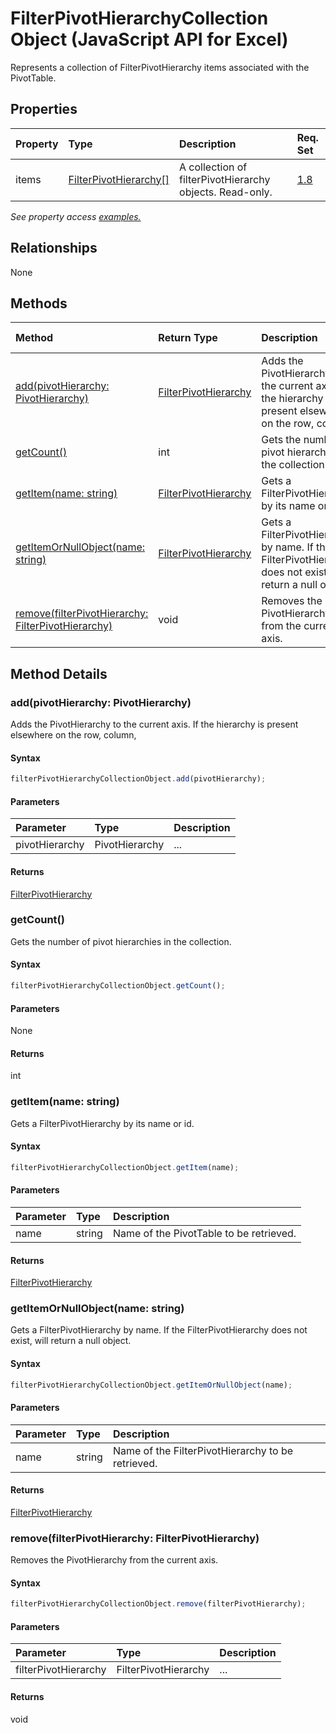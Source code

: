 # FilterPivotHierarchyCollection Object (JavaScript API for Excel)

Represents a collection of FilterPivotHierarchy items associated with the PivotTable.

## Properties

| Property	   | Type	|Description| Req. Set|
|:---------------|:--------|:----------|:----|
|items|[FilterPivotHierarchy[]](filterpivothierarchy.md)|A collection of filterPivotHierarchy objects. Read-only.|[1.8](../requirement-sets/excel-api-requirement-sets.md)|

_See property access [examples.](#property-access-examples)_

## Relationships
None


## Methods

| Method		   | Return Type	|Description| Req. Set|
|:---------------|:--------|:----------|:----|
|[add(pivotHierarchy: PivotHierarchy)](#addpivothierarchy-pivothierarchy)|[FilterPivotHierarchy](filterpivothierarchy.md)|Adds the PivotHierarchy to the current axis. If the hierarchy is present elsewhere on the row, column,|[1.8](../requirement-sets/excel-api-requirement-sets.md)|
|[getCount()](#getcount)|int|Gets the number of pivot hierarchies in the collection.|[1.8](../requirement-sets/excel-api-requirement-sets.md)|
|[getItem(name: string)](#getitemname-string)|[FilterPivotHierarchy](filterpivothierarchy.md)|Gets a FilterPivotHierarchy by its name or id.|[1.8](../requirement-sets/excel-api-requirement-sets.md)|
|[getItemOrNullObject(name: string)](#getitemornullobjectname-string)|[FilterPivotHierarchy](filterpivothierarchy.md)|Gets a FilterPivotHierarchy by name. If the FilterPivotHierarchy does not exist, will return a null object.|[1.8](../requirement-sets/excel-api-requirement-sets.md)|
|[remove(filterPivotHierarchy: FilterPivotHierarchy)](#removefilterpivothierarchy-filterpivothierarchy)|void|Removes the PivotHierarchy from the current axis.|[1.8](../requirement-sets/excel-api-requirement-sets.md)|

## Method Details


### add(pivotHierarchy: PivotHierarchy)
Adds the PivotHierarchy to the current axis. If the hierarchy is present elsewhere on the row, column,

#### Syntax
```js
filterPivotHierarchyCollectionObject.add(pivotHierarchy);
```

#### Parameters
| Parameter	   | Type	|Description|
|:---------------|:--------|:----------|
|pivotHierarchy|PivotHierarchy|...|

#### Returns
[FilterPivotHierarchy](filterpivothierarchy.md)

### getCount()
Gets the number of pivot hierarchies in the collection.

#### Syntax
```js
filterPivotHierarchyCollectionObject.getCount();
```

#### Parameters
None

#### Returns
int

### getItem(name: string)
Gets a FilterPivotHierarchy by its name or id.

#### Syntax
```js
filterPivotHierarchyCollectionObject.getItem(name);
```

#### Parameters
| Parameter	   | Type	|Description|
|:---------------|:--------|:----------|
|name|string|Name of the PivotTable to be retrieved.|

#### Returns
[FilterPivotHierarchy](filterpivothierarchy.md)

### getItemOrNullObject(name: string)
Gets a FilterPivotHierarchy by name. If the FilterPivotHierarchy does not exist, will return a null object.

#### Syntax
```js
filterPivotHierarchyCollectionObject.getItemOrNullObject(name);
```

#### Parameters
| Parameter	   | Type	|Description|
|:---------------|:--------|:----------|
|name|string|Name of the FilterPivotHierarchy to be retrieved.|

#### Returns
[FilterPivotHierarchy](filterpivothierarchy.md)

### remove(filterPivotHierarchy: FilterPivotHierarchy)
Removes the PivotHierarchy from the current axis.

#### Syntax
```js
filterPivotHierarchyCollectionObject.remove(filterPivotHierarchy);
```

#### Parameters
| Parameter	   | Type	|Description|
|:---------------|:--------|:----------|
|filterPivotHierarchy|FilterPivotHierarchy|...|

#### Returns
void
